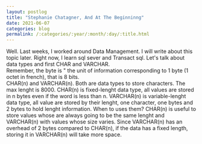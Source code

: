 ```yaml
---
layout: postlog
title: "Stephanie Chatagner, And At The Beginninng"
date: 2021-06-07
categories: blog
permalink: /:categories/:year/:month/:day/:title.html
---
```


Well. Last weeks, I worked around Data Management. I will write about this  topic later. Right now, I learn sql sever  and Transact sql.  Let's talk about  data types and first CHAR and VARCHAR.       
Remember, the byte is " the unit of information corresponding to 1 byte (1 octet in french), that is 8 bits.    
CHAR(n) and VARCHAR(n). Both are data types  to store characters.  The max lenght is  8000. 
CHAR(n) is fixed-lenght data type, all values are stored in n bytes even if  the word is less than n.
VARCHAR(n) is  variable-lenght data type, all value are stored by their lenght,  one character, one bytes and 2 bytes to hold lenght information. When to uses them?
CHAR(n) is useful to store values whose are always going to be the same lenght and VARCHAR(n) with values whose size varies. 
Since VARCHAR(n) has an overhead of 2 bytes compared to CHAR(n), if the data has a fixed length, storing it in VARCHAR(n) will take more space.

